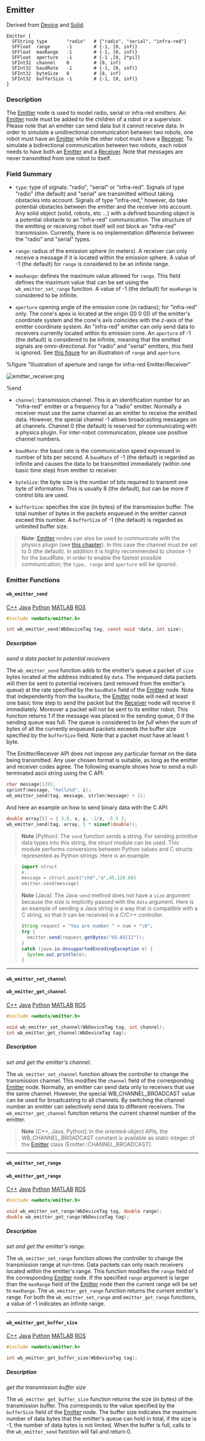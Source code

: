 ## Emitter

Derived from [Device](device.md) and [Solid](solid.md).

```
Emitter {
  SFString type       "radio"   # {"radio", "serial", "infra-red"}
  SFFloat  range      -1        # {-1, [0, inf)}
  SFFloat  maxRange   -1        # {-1, [0, inf)}
  SFFloat  aperture   -1        # {-1 ,[0, 2*pi]}
  SFInt32  channel    0         # [0, inf)
  SFInt32  baudRate   -1        # {-1, [0, inf)}
  SFInt32  byteSize   8         # [8, inf)
  SFInt32  bufferSize -1        # {-1, [0, inf)}
}
```

### Description

The [Emitter](#emitter) node is used to model radio, serial or infra-red emitters.
An [Emitter](#emitter) node must be added to the children of a robot or a supervisor.
Please note that an emitter can send data but it cannot receive data.
In order to simulate a unidirectional communication between two robots, one robot must have an [Emitter](#emitter) while the other robot must have a [Receiver](receiver.md).
To simulate a bidirectional communication between two robots, each robot needs to have both an [Emitter](#emitter) and a [Receiver](receiver.md).
Note that messages are never transmitted from one robot to itself.

### Field Summary

- `type`: type of signals: "radio", "serial" or "infra-red".
Signals of type "radio" (the default) and "serial" are transmitted without taking obstacles into account.
Signals of type "infra-red," however, do take potential obstacles between the emitter and the receiver into account.
Any solid object (solid, robots, etc ...) with a defined bounding object is a potential obstacle to an "infra-red" communication.
The structure of the emitting or receiving robot itself will not block an "infra-red" transmission.
Currently, there is no implementation difference between the "radio" and "serial" types.

- `range`: radius of the emission sphere (in meters).
A receiver can only receive a message if it is located within the emission sphere.
A value of -1 (the default) for `range` is considered to be an infinite range.

- `maxRange`: defines the maximum value allowed for `range`.
This field defines the maximum value that can be set using the `wb_emitter_set_range` function.
A value of -1 (the default) for `maxRange` is considered to be infinite.

- `aperture` opening angle of the emission cone (in radians); for "infra-red" only.
The cone's apex is located at the origin ([0 0 0]) of the emitter's coordinate system and the cone's axis coincides with the *z*-axis of the emitter coordinate system.
An "infra-red" emitter can only send data to receivers currently located within its emission cone.
An `aperture` of -1 (the default) is considered to be infinite, meaning that the emitted signals are omni-directional.
For "radio" and "serial" emitters, this field is ignored.
See [this figure](#illustration-of-aperture-and-range-for-infra-red-emitter-receiver) for an illustration of `range` and `aperture`.

%figure "Illustration of aperture and range for infra-red Emitter/Receiver"

![emitter_receiver.png](images/emitter_receiver.png)

%end

- `channel`: transmission channel.
This is an identification number for an "infra-red" emitter or a frequency for a "radio" emitter.
Normally a receiver must use the same channel as an emitter to receive the emitted data.
However, the special channel -1 allows broadcasting messages on all channels.
Channel 0 (the default) is reserved for communicating with a physics plugin.
For inter-robot communication, please use positive channel numbers.

- `baudRate`: the baud rate is the communication speed expressed in number of bits per second.
A `baudRate` of -1 (the default) is regarded as infinite and causes the data to be transmitted immediately (within one basic time step) from emitter to receiver.

- `byteSize`: the byte size is the number of bits required to transmit one byte of information.
This is usually 8 (the default), but can be more if control bits are used.

- `bufferSize`: specifies the size (in bytes) of the transmission buffer.
The total number of bytes in the packets enqueued in the emitter cannot exceed this number.
A `bufferSize` of -1 (the default) is regarded as unlimited buffer size.

> **Note**: [Emitter](#emitter) nodes can also be used to communicate with the physics plugin (see [this chapter](physics-plugin.md)).
In this case the channel must be set to 0 (the default).
In addition it is highly recommended to choose -1 for the baudRate, in order to enable the fastest possible communication; the `type, range` and `aperture` will be ignored.

### Emitter Functions

#### `wb_emitter_send`

[C++](cpp-api.md#cpp_emitter) [Java](java-api.md#java_emitter) [Python](python-api.md#python_emitter) [MATLAB](matlab-api.md#matlab_emitter) [ROS](ros-api.md)

```c
#include <webots/emitter.h>

int wb_emitter_send(WbDeviceTag tag, const void *data, int size);
```

##### Description

*send a data packet to potential receivers*

The `wb_emitter_send` function adds to the emitter's queue a packet of `size` bytes located at the address indicated by `data`.
The enqueued data packets will then be sent to potential receivers (and removed from the emitter's queue) at the rate specified by the `baudRate` field of the [Emitter](#emitter) node.
Note that independently from the `baudRate`, the [Emitter](#emitter) node will need at least one basic time step to send the packet but the [Receiver](receiver.md) node will receive it immediately.
Moreover a packet will not be sent to its emitter robot.
This function returns 1 if the message was placed in the sending queue, 0 if the sending queue was full.
The queue is considered to be *full* when the sum of bytes of all the currently enqueued packets exceeds the buffer size specified by the `bufferSize` field.
Note that a packet must have at least 1 byte.

The Emitter/Receiver API does not impose any particular format on the data being transmitted.
Any user chosen format is suitable, as long as the emitter and receiver codes agree.
The following example shows how to send a null-terminated ascii string using the C API:

```c
char message[128];
sprintf(message, "hello%d", i);
wb_emitter_send(tag, message, strlen(message) + 1);
```

And here an example on how to send binary data with the C API:

```c
double array[5] = { 3.0, x, y, -1/z, -5.5 };
wb_emitter_send(tag, array, 5 * sizeof(double));
```

> **Note** [Python]: The `send` function sends a string.
For sending primitive data types into this string, the *struct* module can be used.
This module performs conversions between Python values and C structs represented as Python strings.
Here is an example:

> ```python
> import struct
> #...
> message = struct.pack("chd","a",45,120.08)
> emitter.send(message)
> ```

<!-- -->

> **Note** [Java]: The Java `send` method does not have a `size` argument because the size is implicitly passed with the `data` argument.
Here is an example of sending a Java string in a way that is compatible with a C string, so that it can be received in a C/C++ controller.

> ```java
> String request = "You are number " + num + "\0";
> try {
>   emitter.send(request.getBytes("US-ASCII"));
> }
> catch (java.io.UnsupportedEncodingException e) {
>   System.out.println(e);
> }
> ```

---

#### `wb_emitter_set_channel`
#### `wb_emitter_get_channel`

[C++](cpp-api.md#cpp_emitter) [Java](java-api.md#java_emitter) [Python](python-api.md#python_emitter) [MATLAB](matlab-api.md#matlab_emitter) [ROS](ros-api.md)

```c
#include <webots/emitter.h>

void wb_emitter_set_channel(WbDeviceTag tag, int channel);
int wb_emitter_get_channel(WbDeviceTag tag);
```

##### Description

*set and get the emitter's channel.*

The `wb_emitter_set_channel` function allows the controller to change the transmission channel.
This modifies the `channel` field of the corresponding [Emitter](#emitter) node.
Normally, an emitter can send data only to receivers that use the same channel.
However, the special WB\_CHANNEL\_BROADCAST value can be used for broadcasting to all channels.
By switching the channel number an emitter can selectively send data to different receivers.
The `wb_emitter_get_channel` function returns the current channel number of the emitter.

> **Note** [C++, Java, Python]: In the oriented-object APIs, the WB\_CHANNEL\_BROADCAST constant is available as static integer of the [Emitter](#emitter) class (Emitter::CHANNEL\_BROADCAST).

---

#### `wb_emitter_set_range`
#### `wb_emitter_get_range`

[C++](cpp-api.md#cpp_emitter) [Java](java-api.md#java_emitter) [Python](python-api.md#python_emitter) [MATLAB](matlab-api.md#matlab_emitter) [ROS](ros-api.md)

```c
#include <webots/emitter.h>

void wb_emitter_set_range(WbDeviceTag tag, double range);
double wb_emitter_get_range(WbDeviceTag tag);
```

##### Description

*set and get the emitter's range.*

The `wb_emitter_set_range` function allows the controller to change the transmission range at run-time.
Data packets can only reach receivers located within the emitter's range.
This function modifies the `range` field of the corresponding [Emitter](#emitter) node.
If the specified `range` argument is larger than the `maxRange` field of the [Emitter](#emitter) node then the current range will be set to `maxRange`.
The `wb_emitter_get_range` function returns the current emitter's range.
For both the `wb_emitter_set_range` and `emitter_get_range` functions, a value of -1 indicates an infinite range.

---

#### `wb_emitter_get_buffer_size`

[C++](cpp-api.md#cpp_emitter) [Java](java-api.md#java_emitter) [Python](python-api.md#python_emitter) [MATLAB](matlab-api.md#matlab_emitter) [ROS](ros-api.md)

```c
#include <webots/emitter.h>

int wb_emitter_get_buffer_size(WbDeviceTag tag);
```

##### Description

*get the transmission buffer size*

The `wb_emitter_get_buffer_size` function returns the size (in bytes) of the transmission buffer.
This corresponds to the value specified by the `bufferSize` field of the [Emitter](#emitter) node.
The buffer size indicates the maximum number of data bytes that the emitter's queue can hold in total, if the size is -1, the number of data bytes is not limited.
When the buffer is full, calls to the `wb_emitter_send` function will fail and return 0.
